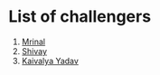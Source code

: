 # List of challengers
1. [Mrinal](https://github.com/mrinal1224)
2. [Shivay](https://github.com/shivaylamba)
3. [Kaivalya Yadav](https://github.com/kaivalya98)
